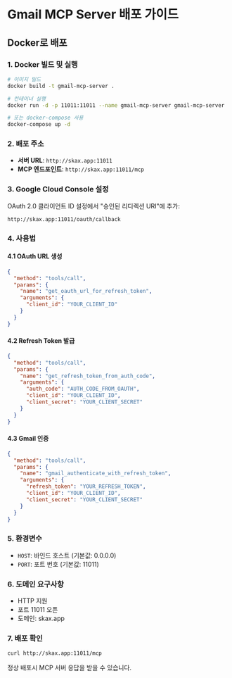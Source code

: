 # Gmail MCP Server 배포 가이드

## Docker로 배포

### 1. Docker 빌드 및 실행
```bash
# 이미지 빌드
docker build -t gmail-mcp-server .

# 컨테이너 실행
docker run -d -p 11011:11011 --name gmail-mcp-server gmail-mcp-server

# 또는 docker-compose 사용
docker-compose up -d
```

### 2. 배포 주소
- **서버 URL**: `http://skax.app:11011`
- **MCP 엔드포인트**: `http://skax.app:11011/mcp`

### 3. Google Cloud Console 설정

OAuth 2.0 클라이언트 ID 설정에서 "승인된 리디렉션 URI"에 추가:
```
http://skax.app:11011/oauth/callback
```

### 4. 사용법

#### 4.1 OAuth URL 생성
```json
{
  "method": "tools/call",
  "params": {
    "name": "get_oauth_url_for_refresh_token",
    "arguments": {
      "client_id": "YOUR_CLIENT_ID"
    }
  }
}
```

#### 4.2 Refresh Token 발급
```json
{
  "method": "tools/call",
  "params": {
    "name": "get_refresh_token_from_auth_code",
    "arguments": {
      "auth_code": "AUTH_CODE_FROM_OAUTH",
      "client_id": "YOUR_CLIENT_ID",
      "client_secret": "YOUR_CLIENT_SECRET"
    }
  }
}
```

#### 4.3 Gmail 인증
```json
{
  "method": "tools/call",
  "params": {
    "name": "gmail_authenticate_with_refresh_token",
    "arguments": {
      "refresh_token": "YOUR_REFRESH_TOKEN",
      "client_id": "YOUR_CLIENT_ID",
      "client_secret": "YOUR_CLIENT_SECRET"
    }
  }
}
```

### 5. 환경변수
- `HOST`: 바인드 호스트 (기본값: 0.0.0.0)
- `PORT`: 포트 번호 (기본값: 11011)

### 6. 도메인 요구사항
- HTTP 지원
- 포트 11011 오픈
- 도메인: skax.app

### 7. 배포 확인
```bash
curl http://skax.app:11011/mcp
```

정상 배포시 MCP 서버 응답을 받을 수 있습니다.